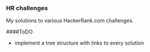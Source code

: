 ### HR challenges
My solutions to various HackerRank.com challenges.

####ToDO
+ implement a tree structure with links to every solution